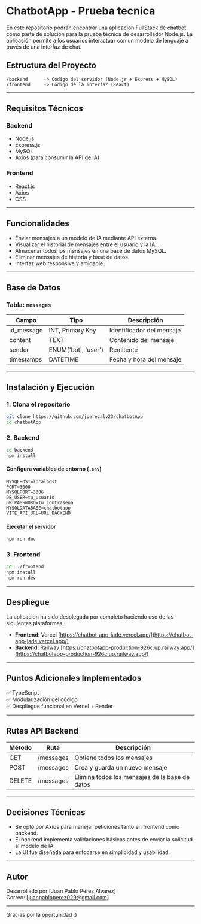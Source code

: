 # ChatbotApp - Prueba tecnica

En este repositorio podrán encontrar una aplicacion FullStack de chatbot como parte de solución para la prueba técnica de desarrollador Node.js. La aplicación permite a los usuarios interactuar con un modelo de lenguaje a través de una interfaz de chat.

## Estructura del Proyecto

```
/backend      -> Código del servidor (Node.js + Express + MySQL)
/frontend     -> Código de la interfaz (React)
```

---

## Requisitos Técnicos

### Backend
- Node.js
- Express.js
- MySQL
- Axios (para consumir la API de IA)

### Frontend
- React.js
- Axios
- CSS
---

## Funcionalidades

- Enviar mensajes a un modelo de IA mediante API externa.
- Visualizar el historial de mensajes entre el usuario y la IA.
- Almacenar todos los mensajes en una base de datos MySQL.
- Eliminar mensajes de historia y base de datos.
- Interfaz web responsive y amigable.

---

## Base de Datos

### Tabla: `messages`

| Campo       | Tipo                 | Descripción                         |
|-------------|----------------------|-------------------------------------|
| id_message  | INT, Primary Key     | Identificador del mensaje           |
| content     | TEXT                 | Contenido del mensaje               |
| sender      | ENUM('bot', 'user') | Remitente                           |
| timestamps  | DATETIME             | Fecha y hora del mensaje            |

---

## Instalación y Ejecución

### 1. Clona el repositorio

```bash
git clone https://github.com/jperezalv23/chatbotApp
cd chatbotApp
```

### 2. Backend

```bash
cd backend
npm install
```

#### Configura variables de entorno (`.env`)
```
MYSQLHOST=localhost
PORT=3000
MYSQLPORT=3306
DB_USER=tu_usuario
DB_PASSWORD=tu_contraseña
MYSQLDATABASE=chatbotapp
VITE_API_URL=URL_BACKEND
```

#### Ejecutar el servidor
```bash
npm run dev
```

### 3. Frontend

```bash
cd ../frontend
npm install
npm run dev
```

---

## Despliegue 
La aplicacion ha sido desplegada por completo haciendo uso de las siguientes plataformas:

- **Frontend**: Vercel [https://chatbot-app-jade.vercel.app/](https://chatbot-app-jade.vercel.app/)
- **Backend**: Railway [https://chatbotapp-production-926c.up.railway.app/](https://chatbotapp-production-926c.up.railway.app/)

---

## Puntos Adicionales Implementados

✅ TypeScript  
✅ Modularización del código  
✅ Despliegue funcional en Vercel + Render  

---

## Rutas API Backend

| Método | Ruta         | Descripción                    |
|--------|--------------|--------------------------------|
| GET    | /messages    | Obtiene todos los mensajes     |
| POST   | /messages    | Crea y guarda un nuevo mensaje |
| DELETE | /messages    | Elimina todos los mensajes de la base de datos |

---

## Decisiones Técnicas

- Se optó por Axios para manejar peticiones tanto en frontend como backend.
- El backend implementa validaciones básicas antes de enviar la solicitud al modelo de IA.
- La UI fue diseñada para enfocarse en simplicidad y usabilidad.

---

## Autor

Desarrollado por [Juan Pablo Perez Alvarez]  
Correo: [juanpabloperez029@gmail.com]

---

Gracias por la oportunidad :)
